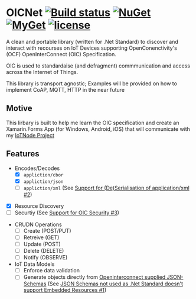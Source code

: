 # OICNet [![Build status](https://ci.appveyor.com/api/projects/status/ss24gekefu1tbis5?svg=true)](https://ci.appveyor.com/project/NZSmartie/oicnet) [![NuGet](https://img.shields.io/nuget/v/NZSmartie.OICNet.svg)](https://www.nuget.org/packages/NZSmartie.OICNet/) [![MyGet](https://img.shields.io/myget/oicnet/v/NZSmartie.OICNet.svg?label=myget)](https://www.myget.org/feed/Packages/oicnet) [![license](https://img.shields.io/github/license/NZSmartie/OICNet.svg)](https://github.com/NZSmartie/OICNet/blob/master/LICENSE)

A clean and portable library (written for .Net Standard) to discover and interact with recourses on IoT Devices supporting OpenConenctivity's (OCF) OpenInterConnect (OIC) Specification.

OIC is used to standardaise (and defragment) commmunication and access across the Internet of Things. 

This library is transport agnostic; Examples will be provided on how to implement CoAP, MQTT, HTTP in the near future

## Motive

This lirbary is built to help me learn the OIC specification and create an Xamarin.Forms App (for Windows, Android, iOS) that will communicate with my [IoTNode Project](https://github.com/NZSmartie/IotNode)

## Features
  - Encodes/Decodes 
    - [X] `appliction/cbor`
    - [X] `appliction/json`
    - [ ] `appliction/xml` (See [Support for (De)Serialisation of application/xml #2](https://github.com/NZSmartie/OICNet/issues/2))
  - [X] Resource Discovery
  - [ ] Securtiy (See [Support for OIC Security #3](https://github.com/NZSmartie/OICNet/issues/3))
  - CRUDN Operations
    - [ ] Create (POST/PUT)
    - [ ] Retreive (GET)
    - [ ] Update (POST)
    - [ ] Delete (DELETE)
    - [ ] Notify (OBSERVE)
  - IoT Data Models 
    - [ ] Enforce data validation
    - [ ] Generate objects directly from [Openinterconnect supplied JSON-Schemas](https://github.com/openconnectivityfoundation/core) (See [JSON Schemas not used as .Net Standard doesn't support Embedded Resources #1](https://github.com/NZSmartie/OICNet/issues/1))

